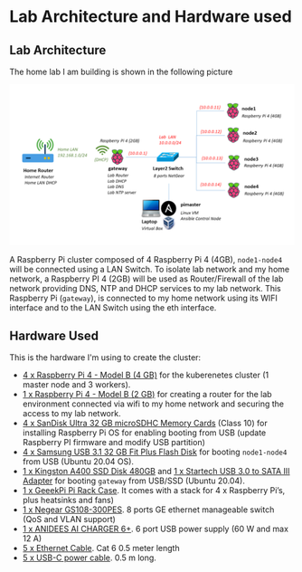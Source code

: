 # Lab Architecture and Hardware used

## Lab Architecture

The home lab I am building is shown in the following picture

![Cluster-lab](images/RaspberryPiCluster_homelab.png)

A Raspberry Pi cluster composed of 4 Raspberry Pi 4 (4GB), `node1-node4` will be connected using a LAN Switch. To isolate lab network and my home network, a Raspberry PI 4 (2GB) will be used as Router/Firewall of the lab network providing DNS, NTP and DHCP services to my lab network. This Raspberry Pi (`gateway`), is connected to my home network using its WIFI interface and to the LAN Switch using the eth interface.

## Hardware Used

This is the hardware I'm using to create the cluster:

- [4 x Raspberry Pi 4 - Model B (4 GB)](https://www.tiendatec.es/raspberry-pi/gama-raspberry-pi/1100-raspberry-pi-4-modelo-b-4gb-765756931182.html) for the kuberenetes cluster (1 master node and 3 workers).
- [1 x Raspberry Pi 4 - Model B (2 GB)](https://www.tiendatec.es/raspberry-pi/gama-raspberry-pi/1099-raspberry-pi-4-modelo-b-2gb-765756931175.html) for creating a router for the lab environment connected via wifi to my home network and securing the access to my lab network.
- [4 x SanDisk Ultra 32 GB microSDHC Memory Cards](https://www.amazon.es/SanDisk-SDSQUA4-064G-GN6MA-microSDXC-Adaptador-Rendimiento-dp-B08GY9NYRM/dp/B08GY9NYRM) (Class 10) for installing Raspberry Pi OS for enabling booting from USB (update Raspberry PI firmware and modify USB partition)
- [4 x Samsung USB 3.1 32 GB Fit Plus Flash Disk](https://www.amazon.es/Samsung-FIT-Plus-Memoria-MUF-32AB/dp/B07HPWKS3C) for booting `node1-node4` from USB (Ubuntu 20.04 OS). 
- [1 x Kingston A400 SSD Disk 480GB](https://www.amazon.es/Kingston-SSD-A400-Disco-s%C3%B3lido/dp/B01N0TQPQB) and [1 x Startech USB 3.0 to SATA III Adapter](https://www.amazon.es/Startech-USB3S2SAT3CB-Adaptador-3-0-2-5-negro) for booting `gateway` from USB/SSD (Ubuntu 20.04).
- [1 x GeeekPi Pi Rack Case](https://www.amazon.es/GeeekPi-Raspberry-Ventilador-refrigeraci%C3%B3n-disipador/dp/B07Z4GRQGH/ref=sr_1_11). It comes with a stack for 4 x Raspberry Pi’s, plus heatsinks and fans)
- [1 x Negear GS108-300PES](https://www.amazon.es/Netgear-GS108E-300PES-conmutador-gestionable-met%C3%A1lica/dp/B00MYYTP3S). 8 ports GE ethernet manageable switch (QoS and VLAN support)
- [1 x ANIDEES AI CHARGER 6+](https://www.tiendatec.es/raspberry-pi/raspberry-pi-alimentacion/796-anidees-ai-charger-6-cargador-usb-6-puertos-5v-60w-12a-raspberry-pi-4712909320214.html). 6 port USB power supply (60 W and max 12 A)
- [5 x Ethernet Cable](https://www.amazon.es/NANOCABLE-10-20-0400-BL-Ethernet-latiguillo-0-5mts/dp/B00YAFOB60). Cat 6 0.5 meter length
- [5 x USB-C power cable](https://www.amazon.es/NIBIKIA-Android-Cargador-Compatible-Motorola/dp/B08FFVCNZM). 0.5 m long.